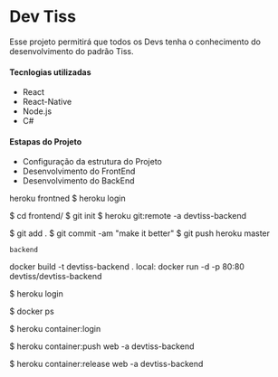 <h1>Dev Tiss</h1>
<p>Esse projeto permitirá que todos os Devs tenha o conhecimento do desenvolvimento do padrão Tiss.</p>

<h4>Tecnlogias utilizadas</h4>
<ul>
    <li>React</li>
    <li>React-Native</li>
    <li>Node.js</li>
    <li>C#</li>
</ul>

<h4>Estapas do Projeto</h4>
<ul>
    <li>Configuração da estrutura do Projeto</li>
    <li>Desenvolvimento do FrontEnd</li>
    <li>Desenvolvimento do BackEnd</li>
</ul>


heroku 
    frontned
$ heroku login

$ cd frontend/
$ git init
$ heroku git:remote -a devtiss-backend

$ git add .
$ git commit -am "make it better"
$ git push heroku master

    backend
    
docker build -t devtiss-backend .
local: docker run -d -p 80:80 devtiss/devtiss-backend

$ heroku login

$ docker ps

$ heroku container:login

$ heroku container:push web -a devtiss-backend

$ heroku container:release web -a devtiss-backend
